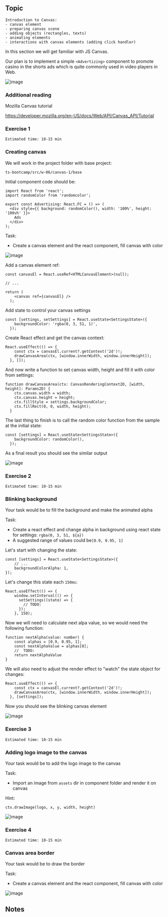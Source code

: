 ## Topic

```text
Introduction to Canvas:
- canvas element
- preparing canvas scene
- adding objects (rectangles, texts)
- animating elements
- interactions with canvas elements (adding click handler)
```

In this section we will get familiar with JS Canvas.

Our plan is to implement a simple `<Advertizing>` component to promote
casino in the shorts ads which is quite commonly used in video players in Web.

![image](assets/canvasResult.png)

### Additional reading

Mozilla Canvas tutorial

https://developer.mozilla.org/en-US/docs/Web/API/Canvas_API/Tutorial


### Exercise 1

`Estimated time: 10-15 min`

### Creating canvas

We will work in the project folder with base project:

`ts-bootcamp/src/w-06/canvas-1/base`


Initial component code should be:

```tsx
import React from 'react';
import randomColor from 'randomcolor';

export const Advertising: React.FC = () => (
  <div style={{ background: randomColor(), width: '100%', height: '100vh' }}>
    Ads
  </div>
);

```

Task:

- Create a canvas element and the react component, fill canvas with color

![image](assets/exercise1.png)


Add a canvas element ref:

```tsx
const canvasEl = React.useRef<HTMLCanvasElement>(null);

// ...

return (
    <canvas ref={canvasEl} />
  );
```

Add state to control your canvas settings

```tsx
const [settings, setSettings] = React.useState<SettingsState>({
    backgroundColor: 'rgba(0, 3, 51, 1)',
  });
```

Create React effect and get the canvas context:

```tsx
React.useEffect(() => {
    const ctx = canvasEl.current?.getContext('2d')!;
    drawCanvasArea(ctx, [window.innerWidth, window.innerHeight]);
  }, []);
```

And now write a function to set canvas width, height and fill it with color from settings: 

```tsx
function drawCanvasArea(ctx: CanvasRenderingContext2D, [width, height]: Params2D) {
    ctx.canvas.width = width;
    ctx.canvas.height = height;
    ctx.fillStyle = settings.backgroundColor;
    ctx.fillRect(0, 0, width, height);
  }
```

The last thing to finish is to call the random color function from the sample at the initial state:

```tsx
const [settings] = React.useState<SettingsState>({
    backgroundColor: randomColor(),
  });
```

As a final result you should see the similar output

![image](assets/exercise1.png)

### Exercise 2

`Estimated time: 10-15 min`

### Blinking background

Your task would be to fill the background and make the animated alpha

Task:

- Create a react effect and change alpha in background using react state for settings:  `rgba(0, 3, 51, ${a})`
- A suggested range of values could be`[0.9, 0.95, 1]`


Let's start with changing the state:

```tsx
const [settings] = React.useState<SettingsState>({
    // ...
    backgroundColorAlpha: 1,
});
```

Let's change this state each `150ms`:

```tsx
React.useEffect(() => {
    window.setInterval(() => {
      setSettings((state) => {
        // TODO:
      });
    }, 150);
```

Now we will need to calculate next alpa value, so we would need the following function:

```tsx
function nextAlpha(value: number) {
    const alphas = [0.9, 0.95, 1];
    const nextAlphaValue = alphas[0];
    //  TODO:
    return nextAlphaValue
}
```

We will also need to adjust the render effect to "watch" the state object for changes:
```tsx
React.useEffect(() => {
    const ctx = canvasEl.current?.getContext('2d')!;
    drawCanvasArea(ctx, [window.innerWidth, window.innerHeight]);
  }, [settings]);
```

Now you should see the blinking canvas element

![image](assets/exercise2.png)


### Exercise 3

`Estimated time: 10-15 min`

### Adding logo image to the canvas

Your task would be to add the logo image to the canvas

Task:

- Import an image from `assets` dir in component folder and render it on canvas

Hint:

```tsx
ctx.drawImage(logo, x, y, width, height)
```


![image](assets/exercise3.png)

### Exercise 4

`Estimated time: 10-15 min`

### Canvas area border

Your task would be to draw the border

Task:

- Create a canvas element and the react component, fill canvas with color

![image](assets/exercise4.png)


## Notes

